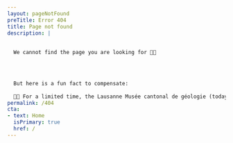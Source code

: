 ```yaml
---
layout: pageNotFound
preTitle: Error 404
title: Page not found
description: |
  
  
  We cannot find the page you are looking for 😵‍💫



  
  But here is a fun fact to compensate:
  
  🦖🍫 For a limited time, the Lausanne Musée cantonal de géologie (today: [Naturéum](https://zoologie.vd.ch/museum-cantonal-des-sciences-naturelles/)) created chocolate replicas of their most famous fossils for a special exhibit. Sweet tooth meets paleontology!
permalink: /404
cta:
- text: Home
  isPrimary: true
  href: /
---
```

